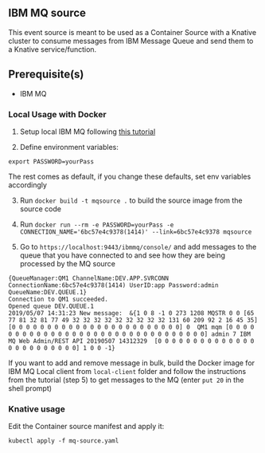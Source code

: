 ## IBM MQ source

This event source is meant to be used as a Container Source with a Knative cluster to consume messages from IBM Message Queue and send them to a Knative service/function.

## Prerequisite(s)

- IBM MQ

### Local Usage with Docker

1. Setup local IBM MQ following [this tutorial](https://developer.ibm.com/messaging/learn-mq/mq-tutorials/mq-connect-to-queue-manager/#docker)

2. Define environment variables:
```
export PASSWORD=yourPass
```
The rest comes as default, if you change these defaults, set env variables accordingly

3. Run `docker build -t mqsource .` to build the source image from the source code

4. Run `docker run --rm -e PASSWORD=yourPass -e CONNECTION_NAME='6bc57e4c9378(1414)' --link=6bc57e4c9378 mqsource`

5. Go to `https://localhost:9443/ibmmq/console/` and add messages to the queue that you have connected to and see how they are being processed by the MQ source

```
{QueueManager:QM1 ChannelName:DEV.APP.SVRCONN ConnectionName:6bc57e4c9378(1414) UserID:app Password:admin QueueName:DEV.QUEUE.1}
Connection to QM1 succeeded.
Opened queue DEV.QUEUE.1
2019/05/07 14:31:23 New message:  &{1 0 8 -1 0 273 1208 MQSTR 0 0 [65 77 81 32 81 77 49 32 32 32 32 32 32 32 32 32 131 60 209 92 2 16 45 35] [0 0 0 0 0 0 0 0 0 0 0 0 0 0 0 0 0 0 0 0 0 0 0 0] 0  QM1 mqm [0 0 0 0 0 0 0 0 0 0 0 0 0 0 0 0 0 0 0 0 0 0 0 0 0 0 0 0 0 0 0 0] admin 7 IBM MQ Web Admin/REST API 20190507 14312329  [0 0 0 0 0 0 0 0 0 0 0 0 0 0 0 0 0 0 0 0 0 0 0 0] 1 0 0 -1}
```

If you want to add and remove message in bulk, build the Docker image for IBM MQ Local client from `local-client` folder and follow the instructions from the tutorial (step 5) to get messages to the MQ (enter `put 20` in the shell prompt)

### Knative usage

Edit the Container source manifest and apply it:

```
kubectl apply -f mq-source.yaml
```